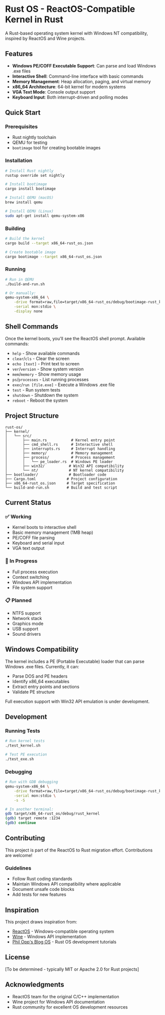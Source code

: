 # Rust OS - ReactOS-Compatible Kernel in Rust

A Rust-based operating system kernel with Windows NT compatibility, inspired by ReactOS and Wine projects.

## Features

- **Windows PE/COFF Executable Support**: Can parse and load Windows .exe files
- **Interactive Shell**: Command-line interface with basic commands
- **Memory Management**: Heap allocation, paging, and virtual memory
- **x86_64 Architecture**: 64-bit kernel for modern systems
- **VGA Text Mode**: Console output support
- **Keyboard Input**: Both interrupt-driven and polling modes

## Quick Start

### Prerequisites

- Rust nightly toolchain
- QEMU for testing
- `bootimage` tool for creating bootable images

### Installation

```bash
# Install Rust nightly
rustup override set nightly

# Install bootimage
cargo install bootimage

# Install QEMU (macOS)
brew install qemu

# Install QEMU (Linux)
sudo apt-get install qemu-system-x86
```

### Building

```bash
# Build the kernel
cargo build --target x86_64-rust_os.json

# Create bootable image
cargo bootimage --target x86_64-rust_os.json
```

### Running

```bash
# Run in QEMU
./build-and-run.sh

# Or manually:
qemu-system-x86_64 \
    -drive format=raw,file=target/x86_64-rust_os/debug/bootimage-rust_kernel.bin \
    -serial mon:stdio \
    -display none
```

## Shell Commands

Once the kernel boots, you'll see the ReactOS shell prompt. Available commands:

- `help` - Show available commands
- `clear`/`cls` - Clear the screen
- `echo [text]` - Print text to screen
- `ver`/`version` - Show system version
- `mem`/`memory` - Show memory usage
- `ps`/`processes` - List running processes
- `exec`/`run [file.exe]` - Execute a Windows .exe file
- `test` - Run system tests
- `shutdown` - Shutdown the system
- `reboot` - Reboot the system

## Project Structure

```
rust-os/
├── kernel/
│   └── src/
│       ├── main.rs           # Kernel entry point
│       ├── cmd_shell.rs      # Interactive shell
│       ├── interrupts.rs     # Interrupt handling
│       ├── memory/           # Memory management
│       ├── process/          # Process management
│       │   └── pe_loader.rs  # Windows PE loader
│       ├── win32/           # Win32 API compatibility
│       └── nt/              # NT kernel compatibility
├── bootloader/              # Bootloader code
├── Cargo.toml              # Project configuration
├── x86_64-rust_os.json     # Target specification
└── build-and-run.sh        # Build and test script
```

## Current Status

### ✅ Working
- Kernel boots to interactive shell
- Basic memory management (1MB heap)
- PE/COFF file parsing
- Keyboard and serial input
- VGA text output

### 🚧 In Progress
- Full process execution
- Context switching
- Windows API implementation
- File system support

### 📋 Planned
- NTFS support
- Network stack
- Graphics mode
- USB support
- Sound drivers

## Windows Compatibility

The kernel includes a PE (Portable Executable) loader that can parse Windows .exe files. Currently, it can:
- Parse DOS and PE headers
- Identify x86_64 executables
- Extract entry points and sections
- Validate PE structure

Full execution support with Win32 API emulation is under development.

## Development

### Running Tests

```bash
# Run kernel tests
./test_kernel.sh

# Test PE execution
./test_exe.sh
```

### Debugging

```bash
# Run with GDB debugging
qemu-system-x86_64 \
    -drive format=raw,file=target/x86_64-rust_os/debug/bootimage-rust_kernel.bin \
    -serial mon:stdio \
    -s -S

# In another terminal:
gdb target/x86_64-rust_os/debug/rust_kernel
(gdb) target remote :1234
(gdb) continue
```

## Contributing

This project is part of the ReactOS to Rust migration effort. Contributions are welcome!

### Guidelines
- Follow Rust coding standards
- Maintain Windows API compatibility where applicable
- Document unsafe code blocks
- Add tests for new features

## Inspiration

This project draws inspiration from:
- [ReactOS](https://reactos.org/) - Windows-compatible operating system
- [Wine](https://www.winehq.org/) - Windows API implementation
- [Phil Opp's Blog OS](https://os.phil-opp.com/) - Rust OS development tutorials

## License

[To be determined - typically MIT or Apache 2.0 for Rust projects]

## Acknowledgments

- ReactOS team for the original C/C++ implementation
- Wine project for Windows API documentation
- Rust community for excellent OS development resources
